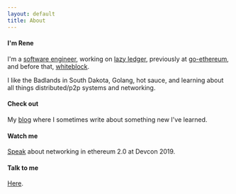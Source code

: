 ```yaml
---
layout: default
title: About
---
```


#### I'm Rene

I'm a [software engineer](https://github.com/renaynay), working on [lazy ledger](https://github.com/celestiaorg/lazyledger-core), previously at [go-ethereum](https://github.com/ethereum/go-ethereum), and before that, [whiteblock](https://github.com/whiteblock/genesis).

I like the Badlands in South Dakota, Golang, hot sauce, and learning about all things distributed/p2p systems and networking.

#### Check out
My [blog](https://blog.rene.sh) where I sometimes write about something new I've learned.

#### Watch me
[Speak](https://www.youtube.com/watch?v=ebh3Y1vHQBo) about networking in ethereum 2.0 at Devcon 2019.

#### Talk to me
[Here](mailto:renelubov.dev@gmail.com).

